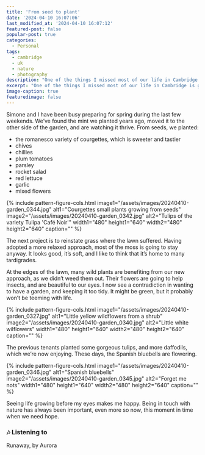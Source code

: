 ```yaml
---
title: 'From seed to plant'
date: '2024-04-10 16:07:06'
last_modified_at: '2024-04-10 16:07:12'
featured-post: false
popular-post: true
categories:
  - Personal
tags:
  - cambridge
  - uk
  - nature
  - photography
description: "One of the things I missed most of our life in Cambridge is growing vegetables and flowers. Updates from the garden"
excerpt: "One of the things I missed most of our life in Cambridge is growing vegetables and flowers. Having a garden is a lot of work, but it’s highly rewarding."
image-caption: true
featuredimage: false
---
```

Simone and I have been busy preparing for spring during the last few weekends. We’ve found the mint we planted years ago, moved it to the other side of the garden, and are watching it thrive. From seeds, we planted:

- the romanesco variety of courgettes, which is sweeter and tastier
- chives
- chillies
- plum tomatoes
- parsley
- rocket salad
- red lettuce
- garlic
- mixed flowers

{% include pattern-figure-cols.html image1="/assets/images/20240410-garden_0344.jpg" alt1="Courgettes small plants growing from seeds" image2="/assets/images/20240410-garden_0342.jpg" alt2="Tulips of the variety Tulipa 'Café Noir'" width1="480" height1="640" width2="480" height2="640" caption="" %}

The next project is to reinstate grass where the lawn suffered. Having adopted a more relaxed approach, most of the moss is going to stay anyway. It looks good, it’s soft, and I like to think that it’s home to many tardigrades.

At the edges of the lawn, many wild plants are benefiting from our new approach, as we didn’t weed them out. Their flowers are going to help insects, and are beautiful to our eyes. I now see a contradiction in wanting to have a garden, and keeping it too tidy. It might be green, but it probably won’t be teeming with life.

{% include pattern-figure-cols.html image1="/assets/images/20240410-garden_0327.jpg" alt1="Little yellow wildflowers from a shrub" image2="/assets/images/20240410-garden_0340.jpg" alt2="Little white wilflowers" width1="480" height1="640" width2="480" height2="640" caption="" %}

The previous tenants planted some gorgeous tulips, and more daffodils, which we’re now enjoying. These days, the Spanish bluebells are flowering.

{% include pattern-figure-cols.html image1="/assets/images/20240410-garden_0346.jpg" alt1="Spanish bluebells" image2="/assets/images/20240410-garden_0345.jpg" alt2="Forget me nots" width1="480" height1="640" width2="480" height2="640" caption="" %}

Seeing life growing before my eyes makes me happy. Being in touch with nature has always been important, even more so now, this moment in time when we need hope.

<div class="special-box rounded my-5 px-4 py-4 smd-bg-l-60">
  <h3>🎶 Listening to</h3>
  <p>Runaway, by Aurora</p>
</div>
